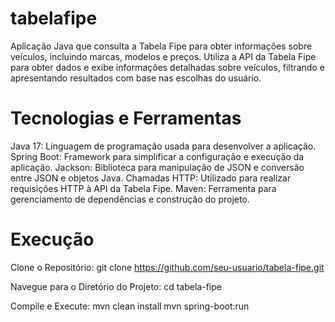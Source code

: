 # tabelafipe
Aplicação Java que consulta a Tabela Fipe para obter informações sobre veículos, incluindo marcas, modelos e preços. Utiliza a API da Tabela Fipe para obter dados e exibe informações detalhadas sobre veículos, filtrando e apresentando resultados com base nas escolhas do usuário.

# Tecnologias e Ferramentas
Java 17: Linguagem de programação usada para desenvolver a aplicação.
Spring Boot: Framework para simplificar a configuração e execução da aplicação.
Jackson: Biblioteca para manipulação de JSON e conversão entre JSON e objetos Java.
Chamadas HTTP: Utilizado para realizar requisições HTTP à API da Tabela Fipe.
Maven: Ferramenta para gerenciamento de dependências e construção do projeto.

# Execução
Clone o Repositório:
git clone https://github.com/seu-usuario/tabela-fipe.git

Navegue para o Diretório do Projeto:
cd tabela-fipe

Compile e Execute:
mvn clean install
mvn spring-boot:run
